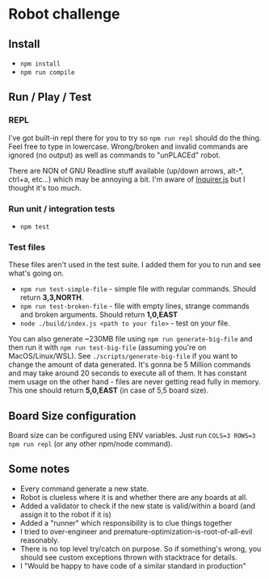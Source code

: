 # Robot challenge

## Install

- `npm install`
- `npm run compile`

## Run / Play / Test

### REPL

I've got built-in repl there for you to try so `npm run repl` should do the thing.
Feel free to type in lowercase.
Wrong/broken and invalid commands are ignored (no output) as well as commands to "unPLACEd" robot.

There are NON of GNU Readline stuff available (up/down arrows, alt-*, ctrl+a, etc...)
which may be annoying a bit. I'm aware of [Inquirer.js](https://github.com/SBoudrias/Inquirer.js) but I
thought it's too much.

### Run unit / integration tests

- `npm test`

### Test files

These files aren't used in the test suite. I added them for you to run and see what's going on.

- `npm run test-simple-file` - simple file with regular commands. Should return **3,3,NORTH**.
- `npm run test-broken-file` - file with empty lines, strange commands and broken arguments. Should return **1,0,EAST**
- `node ./build/index.js <path to your file>` - test on your file.

You can also generate ~230MB file using `npm run generate-big-file` and then
run it with `npm run test-big-file` (assuming you're on MacOS/Linux/WSL).
See `./scripts/generate-big-file` if you want to change the amount of data generated.
It's gonna be 5 Million commands and may take around 20 seconds to execute all of them.
It has constant mem usage on the other hand - files are never getting read fully in memory.
This one should return **5,0,EAST** (in case of 5,5 board size).

## Board Size configuration

Board size can be configured using ENV variables.
Just run `COLS=3 ROWS=3 npm run repl` (or any other npm/node command).

## Some notes

- Every command generate a new state.
- Robot is clueless where it is and whether there are any boards at all.
- Added a validator to check if the new state is valid/within a board (and assign it to the robot if it is)
- Added a "runner" which responsibility is to clue things together
- I tried to over-engineer and premature-optimization-is-root-of-all-evil reasonably.
- There is no top level try/catch on purpose. So if something's wrong, you should see custom exceptions thrown with stacktrace for details.
- I "Would be happy to have code of a similar standard in production"
